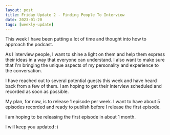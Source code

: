 ```yaml
---
layout: post
title: Friday Update 2 - Finding People To Interview
date: 2023-01-20
tags: [weekly-update]
---
```


This week I have been putting a lot of time and thought into how to approach the podcast.

As I interview people, I want to shine a light on them and help them express their ideas in a way that everyone can understand. I also want to make sure that I'm bringing the unique aspects of my personality and experience to the conversation.

I have reached out to several potential guests this week and have heard back from a few of them. I am hoping to get their interview scheduled and recorded as soon as possible.

My plan, for now, is to release 1 episode per week. I want to have about 5 episodes recorded and ready to publish before I release the first episode.

I am hoping to be releasing the first episode in about 1 month.

I will keep you updated :)
